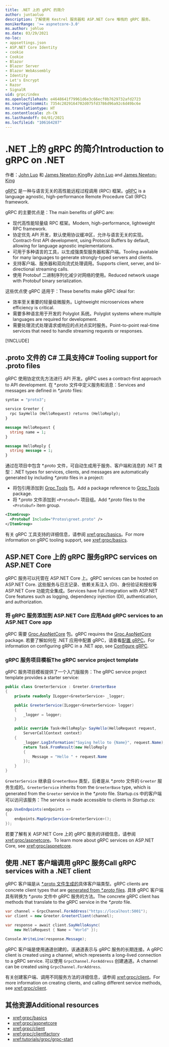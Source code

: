 ```yaml
---
title: .NET 上的 gRPC 的简介
author: juntaoluo
description: 了解使用 Kestrel 服务器和 ASP.NET Core 堆栈的 gRPC 服务。
monikerRange: '>= aspnetcore-3.0'
ms.author: johluo
ms.date: 03/29/2021
no-loc:
- appsettings.json
- ASP.NET Core Identity
- cookie
- Cookie
- Blazor
- Blazor Server
- Blazor WebAssembly
- Identity
- Let's Encrypt
- Razor
- SignalR
uid: grpc/index
ms.openlocfilehash: e4648641f79961d6e3c66ecf0b7629732afd2723
ms.sourcegitcommit: 7354c2029164702d075fd3786d96a92c6d49bc6e
ms.translationtype: HT
ms.contentlocale: zh-CN
ms.lasthandoff: 04/01/2021
ms.locfileid: "106164287"
---
```

# <a name="introduction-to-grpc-on-net"></a><span data-ttu-id="db23e-103">.NET 上的 gRPC 的简介</span><span class="sxs-lookup"><span data-stu-id="db23e-103">Introduction to gRPC on .NET</span></span>

<span data-ttu-id="db23e-104">作者：[John Luo](https://github.com/juntaoluo) 和 [James Newton-King](https://twitter.com/jamesnk)</span><span class="sxs-lookup"><span data-stu-id="db23e-104">By [John Luo](https://github.com/juntaoluo) and [James Newton-King](https://twitter.com/jamesnk)</span></span>

<span data-ttu-id="db23e-105">[gRPC](https://grpc.io/docs/guides/) 是一种与语言无关的高性能远程过程调用 (RPC) 框架。</span><span class="sxs-lookup"><span data-stu-id="db23e-105">[gRPC](https://grpc.io/docs/guides/) is a language agnostic, high-performance Remote Procedure Call (RPC) framework.</span></span>

<span data-ttu-id="db23e-106">gRPC 的主要优点是：</span><span class="sxs-lookup"><span data-stu-id="db23e-106">The main benefits of gRPC are:</span></span>
* <span data-ttu-id="db23e-107">现代高性能轻量级 RPC 框架。</span><span class="sxs-lookup"><span data-stu-id="db23e-107">Modern, high-performance, lightweight RPC framework.</span></span>
* <span data-ttu-id="db23e-108">协定优先 API 开发，默认使用协议缓冲区，允许与语言无关的实现。</span><span class="sxs-lookup"><span data-stu-id="db23e-108">Contract-first API development, using Protocol Buffers by default, allowing for language agnostic implementations.</span></span>
* <span data-ttu-id="db23e-109">可用于多种语言的工具，以生成强类型服务器和客户端。</span><span class="sxs-lookup"><span data-stu-id="db23e-109">Tooling available for many languages to generate strongly-typed servers and clients.</span></span>
* <span data-ttu-id="db23e-110">支持客户端、服务器和双向流式处理调用。</span><span class="sxs-lookup"><span data-stu-id="db23e-110">Supports client, server, and bi-directional streaming calls.</span></span>
* <span data-ttu-id="db23e-111">使用 Protobuf 二进制序列化减少对网络的使用。</span><span class="sxs-lookup"><span data-stu-id="db23e-111">Reduced network usage with Protobuf binary serialization.</span></span>

<span data-ttu-id="db23e-112">这些优点使 gRPC 适用于：</span><span class="sxs-lookup"><span data-stu-id="db23e-112">These benefits make gRPC ideal for:</span></span>
* <span data-ttu-id="db23e-113">效率至关重要的轻量级微服务。</span><span class="sxs-lookup"><span data-stu-id="db23e-113">Lightweight microservices where efficiency is critical.</span></span>
* <span data-ttu-id="db23e-114">需要多种语言用于开发的 Polyglot 系统。</span><span class="sxs-lookup"><span data-stu-id="db23e-114">Polyglot systems where multiple languages are required for development.</span></span>
* <span data-ttu-id="db23e-115">需要处理流式处理请求或响应的点对点实时服务。</span><span class="sxs-lookup"><span data-stu-id="db23e-115">Point-to-point real-time services that need to handle streaming requests or responses.</span></span>

[!INCLUDE[](~/includes/gRPCazure.md)]

## <a name="c-tooling-support-for-proto-files"></a><span data-ttu-id="db23e-116">.proto 文件的 C# 工具支持</span><span class="sxs-lookup"><span data-stu-id="db23e-116">C# Tooling support for .proto files</span></span>

<span data-ttu-id="db23e-117">gRPC 使用协定优先方法进行 API 开发。</span><span class="sxs-lookup"><span data-stu-id="db23e-117">gRPC uses a contract-first approach to API development.</span></span> <span data-ttu-id="db23e-118">在 \*.proto 文件中定义服务和消息：</span><span class="sxs-lookup"><span data-stu-id="db23e-118">Services and messages are defined in *\*.proto* files:</span></span>

```protobuf
syntax = "proto3";

service Greeter {
  rpc SayHello (HelloRequest) returns (HelloReply);
}

message HelloRequest {
  string name = 1;
}

message HelloReply {
  string message = 1;
}
```

<span data-ttu-id="db23e-119">通过在项目中包含 \*.proto 文件，可自动生成用于服务、客户端和消息的 .NET 类型：</span><span class="sxs-lookup"><span data-stu-id="db23e-119">.NET types for services, clients, and messages are automatically generated by including *\*.proto* files in a project:</span></span>

* <span data-ttu-id="db23e-120">将包引用添加到 [Grpc.Tools](https://www.nuget.org/packages/Grpc.Tools/) 包。</span><span class="sxs-lookup"><span data-stu-id="db23e-120">Add a package reference to [Grpc.Tools](https://www.nuget.org/packages/Grpc.Tools/) package.</span></span>
* <span data-ttu-id="db23e-121">将 \*.proto 文件添加到 `<Protobuf>` 项目组。</span><span class="sxs-lookup"><span data-stu-id="db23e-121">Add *\*.proto* files to the `<Protobuf>` item group.</span></span>

```xml
<ItemGroup>
  <Protobuf Include="Protos\greet.proto" />
</ItemGroup>
```

<span data-ttu-id="db23e-122">有关 gRPC 工具支持的详细信息，请参阅 <xref:grpc/basics>。</span><span class="sxs-lookup"><span data-stu-id="db23e-122">For more information on gRPC tooling support, see <xref:grpc/basics>.</span></span>

## <a name="grpc-services-on-aspnet-core"></a><span data-ttu-id="db23e-123">ASP.NET Core 上的 gRPC 服务</span><span class="sxs-lookup"><span data-stu-id="db23e-123">gRPC services on ASP.NET Core</span></span>

<span data-ttu-id="db23e-124">gRPC 服务可以托管在 ASP.NET Core 上。</span><span class="sxs-lookup"><span data-stu-id="db23e-124">gRPC services can be hosted on ASP.NET Core.</span></span> <span data-ttu-id="db23e-125">这些服务与日志记录、依赖关系注入 (DI)、身份验证和授权等 ASP.NET Core 功能完全集成。</span><span class="sxs-lookup"><span data-stu-id="db23e-125">Services have full integration with ASP.NET Core features such as logging, dependency injection (DI), authentication, and authorization.</span></span>

### <a name="add-grpc-services-to-an-aspnet-core-app"></a><span data-ttu-id="db23e-126">将 gRPC 服务添加到 ASP.NET Core 应用</span><span class="sxs-lookup"><span data-stu-id="db23e-126">Add gRPC services to an ASP.NET Core app</span></span>

<span data-ttu-id="db23e-127">gRPC 需要 [Grpc.AspNetCore](https://www.nuget.org/packages/Grpc.AspNetCore) 包。</span><span class="sxs-lookup"><span data-stu-id="db23e-127">gRPC requires the [Grpc.AspNetCore](https://www.nuget.org/packages/Grpc.AspNetCore) package.</span></span> <span data-ttu-id="db23e-128">若要了解如何在 .NET 应用中配置 gRPC，请查看[配置 gRPC](xref:grpc/aspnetcore#configure-grpc)。</span><span class="sxs-lookup"><span data-stu-id="db23e-128">For information on configuring gRPC in a .NET app, see [Configure gRPC](xref:grpc/aspnetcore#configure-grpc).</span></span>

### <a name="the-grpc-service-project-template"></a><span data-ttu-id="db23e-129">gRPC 服务项目模板</span><span class="sxs-lookup"><span data-stu-id="db23e-129">The gRPC service project template</span></span>

<span data-ttu-id="db23e-130">gRPC 服务项目模板提供了一个入门版服务：</span><span class="sxs-lookup"><span data-stu-id="db23e-130">The gRPC service project template provides a starter service:</span></span>

```csharp
public class GreeterService : Greeter.GreeterBase
{
    private readonly ILogger<GreeterService> _logger;

    public GreeterService(ILogger<GreeterService> logger)
    {
        _logger = logger;
    }

    public override Task<HelloReply> SayHello(HelloRequest request,
        ServerCallContext context)
    {
        _logger.LogInformation("Saying hello to {Name}", request.Name);
        return Task.FromResult(new HelloReply 
        {
            Message = "Hello " + request.Name
        });
    }
}
```

<span data-ttu-id="db23e-131">`GreeterService` 继承自 `GreeterBase` 类型，后者是从 \*.proto 文件的 `Greeter` 服务生成的。</span><span class="sxs-lookup"><span data-stu-id="db23e-131">`GreeterService` inherits from the `GreeterBase` type, which is generated from the `Greeter` service in the *\*.proto* file.</span></span> <span data-ttu-id="db23e-132">Startup.cs 中的客户端可以访问该服务：</span><span class="sxs-lookup"><span data-stu-id="db23e-132">The service is made accessible to clients in *Startup.cs*:</span></span>

```csharp
app.UseEndpoints(endpoints =>
{
    endpoints.MapGrpcService<GreeterService>();
});
```

<span data-ttu-id="db23e-133">若要了解有关 ASP.NET Core 上的 gRPC 服务的详细信息，请参阅 <xref:grpc/aspnetcore>。</span><span class="sxs-lookup"><span data-stu-id="db23e-133">To learn more about gRPC services on ASP.NET Core, see <xref:grpc/aspnetcore>.</span></span>

## <a name="call-grpc-services-with-a-net-client"></a><span data-ttu-id="db23e-134">使用 .NET 客户端调用 gRPC 服务</span><span class="sxs-lookup"><span data-stu-id="db23e-134">Call gRPC services with a .NET client</span></span>

<span data-ttu-id="db23e-135">gRPC 客户端是从 [\*.proto  文件生成的](xref:grpc/basics#generated-c-assets)具体客户端类型。</span><span class="sxs-lookup"><span data-stu-id="db23e-135">gRPC clients are concrete client types that are [generated from *\*.proto* files](xref:grpc/basics#generated-c-assets).</span></span> <span data-ttu-id="db23e-136">具体 gRPC 客户端具有转换为 \*.proto  文件中 gRPC 服务的方法。</span><span class="sxs-lookup"><span data-stu-id="db23e-136">The concrete gRPC client has methods that translate to the gRPC service in the *\*.proto* file.</span></span>

```csharp
var channel = GrpcChannel.ForAddress("https://localhost:5001");
var client = new Greeter.GreeterClient(channel);

var response = await client.SayHelloAsync(
    new HelloRequest { Name = "World" });

Console.WriteLine(response.Message);
```

<span data-ttu-id="db23e-137">gRPC 客户端是使用通道创建的，该通道表示与 gRPC 服务的长期连接。</span><span class="sxs-lookup"><span data-stu-id="db23e-137">A gRPC client is created using a channel, which represents a long-lived connection to a gRPC service.</span></span> <span data-ttu-id="db23e-138">可以使用 `GrpcChannel.ForAddress` 创建通道。</span><span class="sxs-lookup"><span data-stu-id="db23e-138">A channel can be created using `GrpcChannel.ForAddress`.</span></span>

<span data-ttu-id="db23e-139">有关创建客户端、调用不同服务方法的详细信息，请参阅 <xref:grpc/client>。</span><span class="sxs-lookup"><span data-stu-id="db23e-139">For more information on creating clients, and calling different service methods, see <xref:grpc/client>.</span></span>

## <a name="additional-resources"></a><span data-ttu-id="db23e-140">其他资源</span><span class="sxs-lookup"><span data-stu-id="db23e-140">Additional resources</span></span>

* <xref:grpc/basics>
* <xref:grpc/aspnetcore>
* <xref:grpc/client>
* <xref:grpc/clientfactory>
* <xref:tutorials/grpc/grpc-start>
